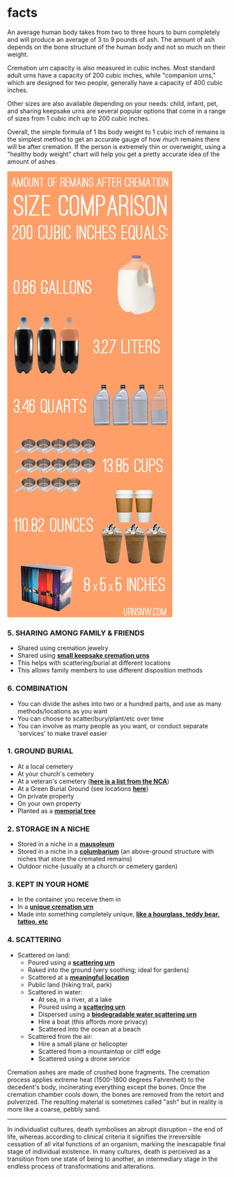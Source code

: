 # facts

An average human body takes from two to three hours to burn completely and will produce an average of 3 to 9 pounds of ash. The amount of ash depends on the bone structure of the human body and not so much on their weight.

Cremation urn capacity is also measured in cubic inches. Most standard adult urns have a capacity of 200 cubic inches, while "companion urns," which are designed for two people, generally have a capacity of 400 cubic inches.

Other sizes are also available depending on your needs: child, infant, pet, and sharing keepsake urns are several popular options that come in a range of sizes from 1 cubic inch up to 200 cubic inches.

Overall, the simple formula of 1 lbs body weight to 1 cubic inch of remains is the simplest method to get an accurate gauge of how much remains there will be after cremation. If the person is extremely thin or overweight, using a "healthy body weight" chart will help you get a pretty accurate idea of the amount of ashes.

![facts/cubic-inches-comparison-chart-cremated-ashes.jpg](facts/cubic-inches-comparison-chart-cremated-ashes.jpg)

### 5. SHARING AMONG FAMILY & FRIENDS

- Shared using cremation jewelry
- Shared using **[small keepsake cremation urns](http://urnsnw.com/keepsake-urns/)**
- This helps with scattering/burial at different locations
- This allows family members to use different disposition methods

### 6. COMBINATION

- You can divide the ashes into two or a hundred parts, and use as many methods/locations as you want
- You can choose to scatter/bury/plant/etc over time
- You can involve as many people as you want, or conduct separate 'services' to make travel easier

### 1. GROUND BURIAL

- At a local cemetery
- At your church's cemetery
- At a veteran's cemetery (**[here is a list from the NCA](http://www.cem.va.gov/cems/listcem.asp)**)
- At a Green Burial Ground (see locations **[here](http://greenburialcouncil.org/find-a-provider/)**)
- On private property
- On your own property
- Planted as a **[memorial tree](http://www.usurnsonline.com/memorials-2/memorial-tree-urns/)**

### 2. STORAGE IN A NICHE

- Stored in a niche in a **[mausoleum](https://www.usurnsonline.com/burial/what-is-a-mausoleum/)**
- Stored in a niche in a **[columbarium](https://www.usurnsonline.com/cremation-urns/what-is-a-columbarium-niche/)** (an above-ground structure with niches that store the cremated remains)
- Outdoor niche (usually at a church or cemetery garden)

### 3. KEPT IN YOUR HOME

- In the container you receive them in
- In a **[unique cremation urn](http://urnsnw.com/cremation-urns/)**
- Made into something completely unique, **[like a hourglass, teddy bear, tattoo, etc](http://www.usurnsonline.com/oddbits/27-things-to-do-with-cremated-remains/)**

### 4. SCATTERING

- Scattered on land:
    - Poured using a **[scattering urn](http://urnsnw.com/scattering-urns-for-pouring/)**
    - Raked into the ground (very soothing; ideal for gardens)
    - Scattered at a **[meaningful location](http://www.usurnsonline.com/final-arrangements/three-great-places-scatter-ashes-loved-one/)**
    - Public land (hiking trail, park)
    - Scattered in water:
        - At sea, in a river, at a lake
        - Poured using a **[scattering urn](http://urnsnw.com/scattering-urns-for-pouring/)**
        - Dispersed using a **[biodegradable water scattering urn](http://urnsnw.com/water-scattering-urns/)**
        - Hire a boat (this affords more privacy)
        - Scattered into the ocean at a beach
    - Scattered from the air:
        - Hire a small plane or helicopter
        - Scattered from a mountaintop or cliff edge
        - Scattered using a drone service

Cremation ashes are made of crushed bone fragments. The cremation process applies extreme heat (1500-1800 degrees Fahrenheit) to the decedent's body, incinerating everything except the bones. Once the cremation chamber cools down, the bones are removed from the retort and pulverized. The resulting material is sometimes called "ash" but in reality is more like a coarse, pebbly sand.

---

In individualist cultures, death symbolises an abrupt disruption – the end of life, whereas according to clinical criteria it signifies the irreversible cessation of all vital functions
of an organism, marking the inescapable final stage of individual existence. In
many cultures, death is perceived as a transition from one state of being to
another, an intermediary stage in the endless process of transformations and
alterations.
